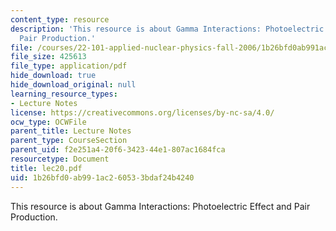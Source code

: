 ```yaml
---
content_type: resource
description: 'This resource is about Gamma Interactions: Photoelectric Effect and
  Pair Production.'
file: /courses/22-101-applied-nuclear-physics-fall-2006/1b26bfd0ab991ac260533bdaf24b4240_lec20.pdf
file_size: 425613
file_type: application/pdf
hide_download: true
hide_download_original: null
learning_resource_types:
- Lecture Notes
license: https://creativecommons.org/licenses/by-nc-sa/4.0/
ocw_type: OCWFile
parent_title: Lecture Notes
parent_type: CourseSection
parent_uid: f2e251a4-20f6-3423-44e1-807ac1684fca
resourcetype: Document
title: lec20.pdf
uid: 1b26bfd0-ab99-1ac2-6053-3bdaf24b4240
---
```

This resource is about Gamma Interactions: Photoelectric Effect and Pair Production.